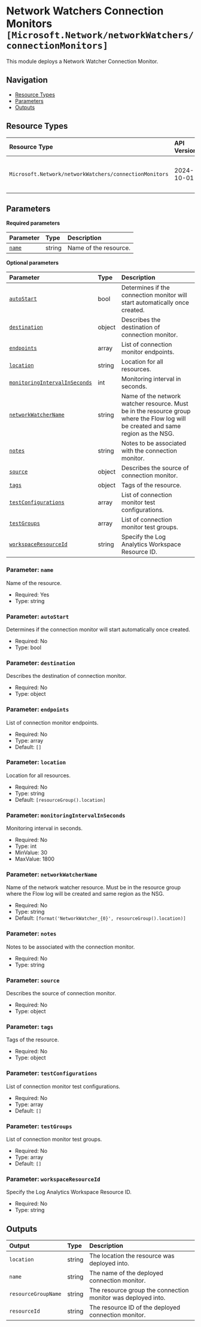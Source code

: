 # Network Watchers Connection Monitors `[Microsoft.Network/networkWatchers/connectionMonitors]`

This module deploys a Network Watcher Connection Monitor.

## Navigation

- [Resource Types](#Resource-Types)
- [Parameters](#Parameters)
- [Outputs](#Outputs)

## Resource Types

| Resource Type | API Version | References |
| :-- | :-- | :-- |
| `Microsoft.Network/networkWatchers/connectionMonitors` | 2024-10-01 | <ul style="padding-left: 0px;"><li>[AzAdvertizer](https://www.azadvertizer.net/azresourcetypes/microsoft.network_networkwatchers_connectionmonitors.html)</li><li>[Template reference](https://learn.microsoft.com/en-us/azure/templates/Microsoft.Network/2024-10-01/networkWatchers/connectionMonitors)</li></ul> |

## Parameters

**Required parameters**

| Parameter | Type | Description |
| :-- | :-- | :-- |
| [`name`](#parameter-name) | string | Name of the resource. |

**Optional parameters**

| Parameter | Type | Description |
| :-- | :-- | :-- |
| [`autoStart`](#parameter-autostart) | bool | Determines if the connection monitor will start automatically once created. |
| [`destination`](#parameter-destination) | object | Describes the destination of connection monitor. |
| [`endpoints`](#parameter-endpoints) | array | List of connection monitor endpoints. |
| [`location`](#parameter-location) | string | Location for all resources. |
| [`monitoringIntervalInSeconds`](#parameter-monitoringintervalinseconds) | int | Monitoring interval in seconds. |
| [`networkWatcherName`](#parameter-networkwatchername) | string | Name of the network watcher resource. Must be in the resource group where the Flow log will be created and same region as the NSG. |
| [`notes`](#parameter-notes) | string | Notes to be associated with the connection monitor. |
| [`source`](#parameter-source) | object | Describes the source of connection monitor. |
| [`tags`](#parameter-tags) | object | Tags of the resource. |
| [`testConfigurations`](#parameter-testconfigurations) | array | List of connection monitor test configurations. |
| [`testGroups`](#parameter-testgroups) | array | List of connection monitor test groups. |
| [`workspaceResourceId`](#parameter-workspaceresourceid) | string | Specify the Log Analytics Workspace Resource ID. |

### Parameter: `name`

Name of the resource.

- Required: Yes
- Type: string

### Parameter: `autoStart`

Determines if the connection monitor will start automatically once created.

- Required: No
- Type: bool

### Parameter: `destination`

Describes the destination of connection monitor.

- Required: No
- Type: object

### Parameter: `endpoints`

List of connection monitor endpoints.

- Required: No
- Type: array
- Default: `[]`

### Parameter: `location`

Location for all resources.

- Required: No
- Type: string
- Default: `[resourceGroup().location]`

### Parameter: `monitoringIntervalInSeconds`

Monitoring interval in seconds.

- Required: No
- Type: int
- MinValue: 30
- MaxValue: 1800

### Parameter: `networkWatcherName`

Name of the network watcher resource. Must be in the resource group where the Flow log will be created and same region as the NSG.

- Required: No
- Type: string
- Default: `[format('NetworkWatcher_{0}', resourceGroup().location)]`

### Parameter: `notes`

Notes to be associated with the connection monitor.

- Required: No
- Type: string

### Parameter: `source`

Describes the source of connection monitor.

- Required: No
- Type: object

### Parameter: `tags`

Tags of the resource.

- Required: No
- Type: object

### Parameter: `testConfigurations`

List of connection monitor test configurations.

- Required: No
- Type: array
- Default: `[]`

### Parameter: `testGroups`

List of connection monitor test groups.

- Required: No
- Type: array
- Default: `[]`

### Parameter: `workspaceResourceId`

Specify the Log Analytics Workspace Resource ID.

- Required: No
- Type: string

## Outputs

| Output | Type | Description |
| :-- | :-- | :-- |
| `location` | string | The location the resource was deployed into. |
| `name` | string | The name of the deployed connection monitor. |
| `resourceGroupName` | string | The resource group the connection monitor was deployed into. |
| `resourceId` | string | The resource ID of the deployed connection monitor. |
